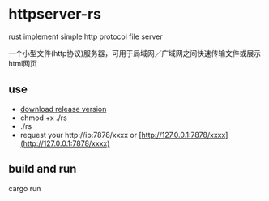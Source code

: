 # httpserver-rs
rust implement simple http protocol file server

一个小型文件(http协议)服务器，可用于局域网／广域网之间快速传输文件或展示html网页

## use 
* [download release version](https://github.com/war1644/httpserver-rs/releases)
* chmod +x ./rs
* ./rs
* request your http://ip:7878/xxxx or [http://127.0.0.1:7878/xxxx](http://127.0.0.1:7878/xxxx) 

## build and run 
cargo run
